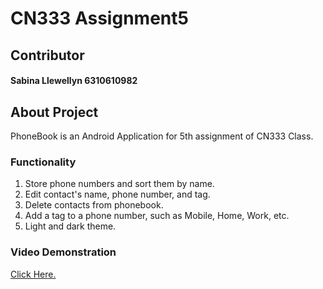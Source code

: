 # CN333 Assignment5

## Contributor
#### Sabina Llewellyn 6310610982 

## About Project
PhoneBook is an Android Application for 5th assignment of CN333 Class.

  
### Functionality

1. Store phone numbers and sort them by name.
2. Edit contact's name, phone number, and tag.
3. Delete contacts from phonebook.
4. Add a tag to a phone number, such as Mobile, Home, Work, etc.
5. Light and dark theme.


### Video Demonstration
[Click Here.](https://youtu.be/s1noz6XyDyc)





